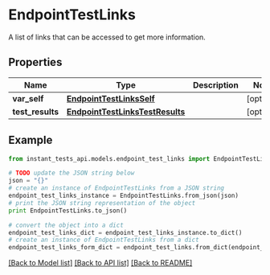 # EndpointTestLinks

A list of links that can be accessed to get more information.

## Properties
Name | Type | Description | Notes
------------ | ------------- | ------------- | -------------
**var_self** | [**EndpointTestLinksSelf**](EndpointTestLinksSelf.md) |  | [optional] 
**test_results** | [**EndpointTestLinksTestResults**](EndpointTestLinksTestResults.md) |  | [optional] 

## Example

```python
from instant_tests_api.models.endpoint_test_links import EndpointTestLinks

# TODO update the JSON string below
json = "{}"
# create an instance of EndpointTestLinks from a JSON string
endpoint_test_links_instance = EndpointTestLinks.from_json(json)
# print the JSON string representation of the object
print EndpointTestLinks.to_json()

# convert the object into a dict
endpoint_test_links_dict = endpoint_test_links_instance.to_dict()
# create an instance of EndpointTestLinks from a dict
endpoint_test_links_form_dict = endpoint_test_links.from_dict(endpoint_test_links_dict)
```
[[Back to Model list]](../README.md#documentation-for-models) [[Back to API list]](../README.md#documentation-for-api-endpoints) [[Back to README]](../README.md)


